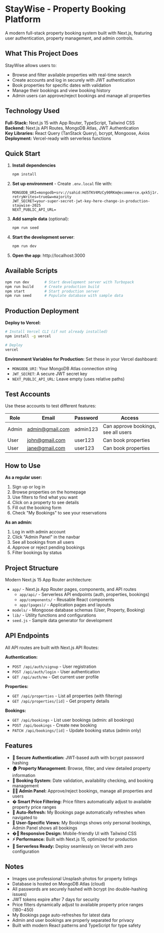 # StayWise - Property Booking Platform

A modern full-stack property booking system built with Next.js, featuring user authentication, property management, and admin controls.

## What This Project Does

StayWise allows users to:
- Browse and filter available properties with real-time search
- Create accounts and log in securely with JWT authentication
- Book properties for specific dates with validation
- Manage their bookings and view booking history
- Admin users can approve/reject bookings and manage all properties

## Technology Used

**Full-Stack:** Next.js 15 with App Router, TypeScript, Tailwind CSS  
**Backend:** Next.js API Routes, MongoDB Atlas, JWT Authentication  
**Key Libraries:** React Query (TanStack Query), bcrypt, Mongoose, Axios  
**Deployment:** Vercel-ready with serverless functions

## Quick Start

1. **Install dependencies**
   ```bash
   npm install
   ```

2. **Set up environment** - Create `.env.local` file with:
   ```
   MONGODB_URI=mongodb+srv://sahid:Hd5TKV4MzCy90RKm@ecommerce.qxk5j1r.mongodb.net/staywise?retryWrites=true&w=majority
   JWT_SECRET=your-super-secret-jwt-key-here-change-in-production-staywise-2025
   NEXT_PUBLIC_API_URL=
   ```

3. **Add sample data** (optional):
   ```bash
   npm run seed
   ```

4. **Start the development server**:
   ```bash
   npm run dev
   ```

5. **Open the app**: http://localhost:3000

## Available Scripts

```bash
npm run dev       # Start development server with Turbopack
npm run build     # Create production build  
npm start         # Start production server
npm run seed      # Populate database with sample data
```

## Production Deployment

**Deploy to Vercel:**
```bash
# Install Vercel CLI (if not already installed)
npm install -g vercel

# Deploy
vercel
```

**Environment Variables for Production:**
Set these in your Vercel dashboard:
- `MONGODB_URI`: Your MongoDB Atlas connection string
- `JWT_SECRET`: A secure JWT secret key
- `NEXT_PUBLIC_API_URL`: Leave empty (uses relative paths)

## Test Accounts

Use these accounts to test different features:

| Role | Email | Password | Access |
|------|-------|----------|---------|
| Admin | admin@gmail.com | admin123 | Can approve bookings, see all users |
| User | john@gmail.com | user123 | Can book properties |
| User | jane@gmail.com | user123 | Can book properties |

## How to Use

**As a regular user:**
1. Sign up or log in
2. Browse properties on the homepage
3. Use filters to find what you want
4. Click on a property to see details
5. Fill out the booking form
6. Check "My Bookings" to see your reservations

**As an admin:**
1. Log in with admin account
2. Click "Admin Panel" in the navbar
3. See all bookings from all users
4. Approve or reject pending bookings
5. Filter bookings by status

## Project Structure

Modern Next.js 15 App Router architecture:
- `app/` - Next.js App Router pages, components, and API routes
  - `app/api/` - Serverless API endpoints (auth, properties, bookings)
  - `app/components/` - Reusable React components
  - `app/(pages)/` - Application pages and layouts
- `models/` - Mongoose database schemas (User, Property, Booking)
- `lib/` - Utility functions and configurations  
- `seed.js` - Sample data generator for development

## API Endpoints

All API routes are built with Next.js API Routes:

**Authentication:**
- `POST /api/auth/signup` - User registration
- `POST /api/auth/login` - User authentication  
- `GET /api/auth/me` - Get current user profile

**Properties:**
- `GET /api/properties` - List all properties (with filtering)
- `GET /api/properties/[id]` - Get property details

**Bookings:**
- `GET /api/bookings` - List user bookings (admin: all bookings)
- `POST /api/bookings` - Create new booking
- `PATCH /api/bookings/[id]` - Update booking status (admin only)

## Features

- **🔐 Secure Authentication:** JWT-based auth with bcrypt password hashing
- **🏠 Property Management:** Browse, filter, and view detailed property information  
- **📅 Booking System:** Date validation, availability checking, and booking management
- **👨‍💼 Admin Panel:** Approve/reject bookings, manage all properties and users
- **� Smart Price Filtering:** Price filters automatically adjust to available property price ranges
- **🔄 Auto-Refresh:** My Bookings page automatically refreshes when navigated to
- **👤 User-Specific Views:** My Bookings shows only personal bookings, Admin Panel shows all bookings
- **�📱 Responsive Design:** Mobile-friendly UI with Tailwind CSS
- **⚡ Performance:** Built with Next.js 15, optimized for production
- **🚀 Serverless Ready:** Deploy seamlessly on Vercel with zero configuration

## Notes

- Images use professional Unsplash photos for property listings
- Database is hosted on MongoDB Atlas (cloud)
- All passwords are securely hashed with bcrypt (no double-hashing issues)
- JWT tokens expire after 7 days for security
- Price filters dynamically adjust to available property price ranges ($180-$450)
- My Bookings page auto-refreshes for latest data
- Admin and user bookings are properly separated for privacy
- Built with modern React patterns and TypeScript for type safety
